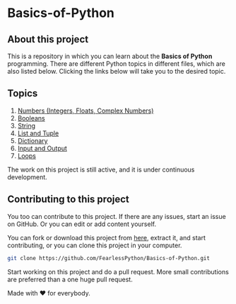 # Basics-of-Python
## About this project
This is a repository in which you can learn about the **Basics of Python** programming. There are different Python topics in different files, which are also listed below. Clicking the links below will take you to the desired topic.

## Topics
1. [Numbers (Integers, Floats, Complex Numbers)](./Data_Type_1(Numbers).ipynb)
2. [Booleans](./Data_Type_2(Boolean).ipynb)
3. [String](./Data_Type_3(String).ipynb)
4. [List and Tuple](./Data_Type_4(List%2C%20Tuples).ipynb)
5. [Dictionary](./Data_Type_5(Dictionary).ipynb)
6. [Input and Output](./INPUT_AND_OUTPUT.ipynb)
7. [Loops](./Loops.ipynb)

The work on this project is still active, and it is under continuous development.

## Contributing to this project
You too can contribute to this project. If there are any issues, start an issue on GitHub. Or you can edit or add content yourself.

You can fork or download this project from [here](https://github.com/FearlessPython/Basics-of-Python/archive/master.zip), extract it, and start contributing, or you can clone this project in your computer.
```bash
git clone https://github.com/FearlessPython/Basics-of-Python.git
```
Start working on this project and do a pull request. More small contributions are preferred than a one huge pull request.

Made with ❤️️ for everybody.